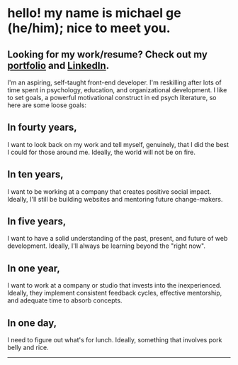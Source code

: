 # hello! my name is michael ge (he/him); nice to meet you.

## Looking for my work/resume? Check out my **[portfolio](https://michaelge21.github.io/portfolio-v1/) and [LinkedIn](https://www.linkedin.com/in/michaelge317/)**.

I'm an aspiring, self-taught front-end developer. I'm reskilling after lots of time spent in psychology, education, and organizational development. I like to set goals, a powerful motivational construct in ed psych literature, so here are some loose goals:

## In fourty years, 
I want to look back on my work and tell myself, genuinely, that I did the best I could for those around me. Ideally, the world will not be on fire.

## In ten years, 
I want to be working at a company that creates positive social impact. Ideally, I'll still be building websites and mentoring future change-makers.

## In five years, 
I want to have a solid understanding of the past, present, and future of web development. Ideally, I'll always be learning beyond the "right now".

## In one year, 
I want to work at a company or studio that invests into the inexperienced. Ideally, they implement consistent feedback cycles, effective mentorship, and adequate time to absorb concepts.

## In one day,
I need to figure out what's for lunch. Ideally, something that involves pork belly and rice.

<hr>

